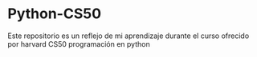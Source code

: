 # Python-CS50
Este repositorio es un reflejo de mi aprendizaje durante el curso ofrecido por harvard CS50 programación en python
